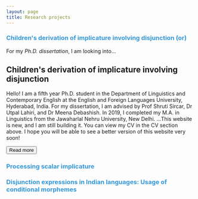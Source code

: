 ```yaml
---
layout: page
title: Research projects
---
```


<h3> <span style="color: #3498DB ;">Children's derivation of implicature involving disjunction (or)</span> </h3> 

For my _Ph.D._ _dissertation_, I am looking into...

<html>
  <body>
    <div class="container">
      <div class="box">
        <h2> Children's derivation of implicature involving disjunction </h2>
        <div class="description_box">
          <p> Hello! I am a fifth year Ph.D. student in the Department of Linguistics and Contemporary English at the English and Foreign Languages University, Hyderabad, India. For my dissertation, I am advised by Prof Shruti Sircar, Dr Utpal Lahiri, and Dr Meena Debashish. In 2019, I completed my M.A. in Linguistics from the Jawaharlal Nehru University, New Delhi. <span id="dots">...</span><span id="invisible-text">This website is new, and I am still building it. You can view my CV in the CV section above. I hope you will be able to see a better version of this website very soon!</span></p>
          <button type="button" onclick="Moreless()"> Read more</button>
  </body>
</html>

<h3> <span style="color: #3498DB ;">Processing scalar implicature </span> </h3>


<h3> <span style="color: #3498DB ;">Disjunction expressions in Indian languages: Usage of conditional morphemes </span> </h3>





